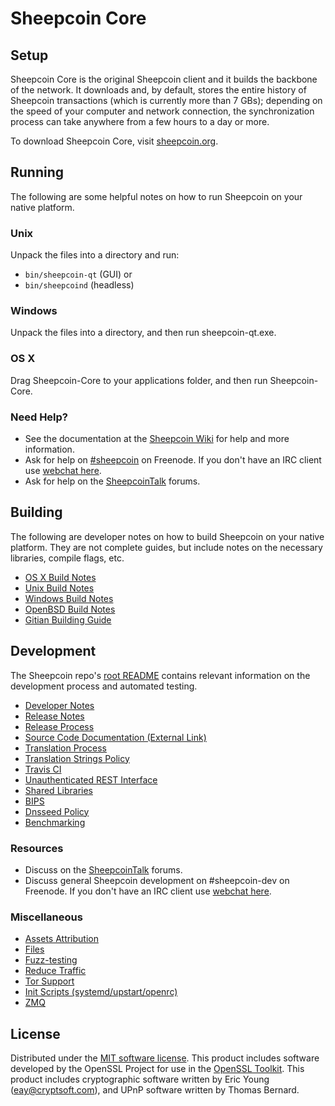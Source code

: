 Sheepcoin Core
=============

Setup
---------------------
Sheepcoin Core is the original Sheepcoin client and it builds the backbone of the network. It downloads and, by default, stores the entire history of Sheepcoin transactions (which is currently more than 7 GBs); depending on the speed of your computer and network connection, the synchronization process can take anywhere from a few hours to a day or more.

To download Sheepcoin Core, visit [sheepcoin.org](https://sheepcoin.org).

Running
---------------------
The following are some helpful notes on how to run Sheepcoin on your native platform.

### Unix

Unpack the files into a directory and run:

- `bin/sheepcoin-qt` (GUI) or
- `bin/sheepcoind` (headless)

### Windows

Unpack the files into a directory, and then run sheepcoin-qt.exe.

### OS X

Drag Sheepcoin-Core to your applications folder, and then run Sheepcoin-Core.

### Need Help?

* See the documentation at the [Sheepcoin Wiki](https://sheepcoin.info/)
for help and more information.
* Ask for help on [#sheepcoin](http://webchat.freenode.net?channels=sheepcoin) on Freenode. If you don't have an IRC client use [webchat here](http://webchat.freenode.net?channels=sheepcoin).
* Ask for help on the [SheepcoinTalk](https://sheepcointalk.io/) forums.

Building
---------------------
The following are developer notes on how to build Sheepcoin on your native platform. They are not complete guides, but include notes on the necessary libraries, compile flags, etc.

- [OS X Build Notes](build-osx.md)
- [Unix Build Notes](build-unix.md)
- [Windows Build Notes](build-windows.md)
- [OpenBSD Build Notes](build-openbsd.md)
- [Gitian Building Guide](gitian-building.md)

Development
---------------------
The Sheepcoin repo's [root README](/README.md) contains relevant information on the development process and automated testing.

- [Developer Notes](developer-notes.md)
- [Release Notes](release-notes.md)
- [Release Process](release-process.md)
- [Source Code Documentation (External Link)](https://dev.visucore.com/sheepcoin/doxygen/)
- [Translation Process](translation_process.md)
- [Translation Strings Policy](translation_strings_policy.md)
- [Travis CI](travis-ci.md)
- [Unauthenticated REST Interface](REST-interface.md)
- [Shared Libraries](shared-libraries.md)
- [BIPS](bips.md)
- [Dnsseed Policy](dnsseed-policy.md)
- [Benchmarking](benchmarking.md)

### Resources
* Discuss on the [SheepcoinTalk](https://sheepcointalk.io/) forums.
* Discuss general Sheepcoin development on #sheepcoin-dev on Freenode. If you don't have an IRC client use [webchat here](http://webchat.freenode.net/?channels=sheepcoin-dev).

### Miscellaneous
- [Assets Attribution](assets-attribution.md)
- [Files](files.md)
- [Fuzz-testing](fuzzing.md)
- [Reduce Traffic](reduce-traffic.md)
- [Tor Support](tor.md)
- [Init Scripts (systemd/upstart/openrc)](init.md)
- [ZMQ](zmq.md)

License
---------------------
Distributed under the [MIT software license](/COPYING).
This product includes software developed by the OpenSSL Project for use in the [OpenSSL Toolkit](https://www.openssl.org/). This product includes
cryptographic software written by Eric Young ([eay@cryptsoft.com](mailto:eay@cryptsoft.com)), and UPnP software written by Thomas Bernard.
